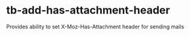 tb-add-has-attachment-header
============================

Provides ability to set X-Moz-Has-Attachment header for sending mails
